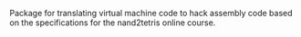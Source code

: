 Package for translating virtual machine code to hack assembly code based on the specifications for the nand2tetris online course.